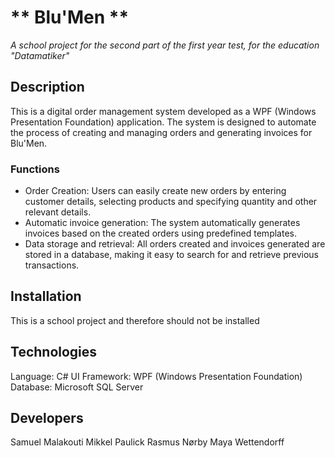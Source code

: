 # ** Blu'Men **
*A school project for the second part of the first year test, for the education "Datamatiker"*


## **Description**
This is a digital order management system developed as a WPF (Windows Presentation Foundation) application. 
The system is designed to automate the process of creating and managing orders and generating invoices for Blu'Men.

### **Functions**
* Order Creation: Users can easily create new orders by entering customer details, selecting products and specifying quantity and other relevant details.
* Automatic invoice generation: The system automatically generates invoices based on the created orders using predefined templates.
* Data storage and retrieval: All orders created and invoices generated are stored in a database, making it easy to search for and retrieve previous transactions.

## **Installation**
This is a school project and therefore should not be installed

## **Technologies**
Language: C#
UI Framework: WPF (Windows Presentation Foundation)
Database: Microsoft SQL Server

## **Developers**
Samuel Malakouti
Mikkel Paulick
Rasmus Nørby
Maya Wettendorff
